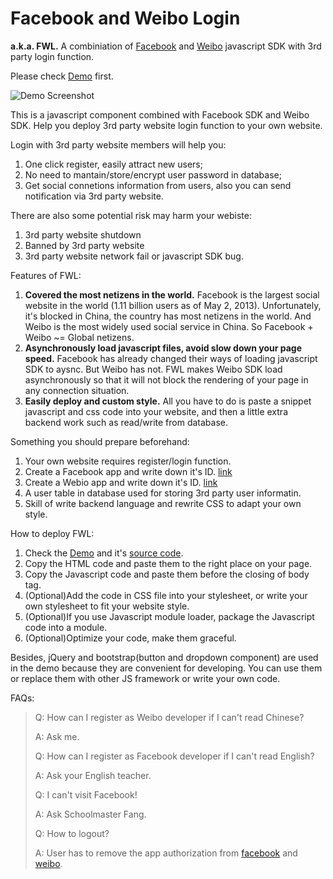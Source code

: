 Facebook and Weibo Login
====================
**a.k.a. FWL.** A combiniation of [Facebook](https://developers.facebook.com/docs/reference/dialogs/oauth/) and [Weibo](http://open.weibo.com/widget/js#connect) javascript SDK with 3rd party login function.

Please check [Demo](http://last.mile.navigator.erip.me/github/facebook-weibo-login/democ.html) first.

![Demo Screenshot](https://raw.github.com/AndreLion/facebook-weibo-login/master/screenshot.png "Demo Screenshot")

This is a javascript component combined with Facebook SDK and Weibo SDK. Help you deploy 3rd party website login function to your own website.

Login with 3rd party website members will help you:

1. One click register, easily attract new users;
2. No need to mantain/store/encrypt user password in database;
3. Get social connetions information from users, also you can send notification via 3rd party website.

There are also some potential risk may harm your webiste:

1. 3rd party website shutdown
2. Banned by 3rd party website
3. 3rd party website network fail or javascript SDK bug.

Features of FWL:

1. **Covered the most netizens in the world.**
Facebook is the largest social website in the world (1.11 billion users as of May 2, 2013). Unfortunately, it's blocked in China, the country has most netizens in the world. And Weibo is the most widely used social service in China. So Facebook + Weibo ~= Global netizens.
2. **Asynchronously load javascript files, avoid slow down your page speed.**
Facebook has already changed their ways of loading javascript SDK to aysnc. But Weibo has not. FWL makes Weibo SDK load asynchronously so that it will not block the rendering of your page in any connection situation.
3. **Easily deploy and custom style.**
All you have to do is paste a snippet javascript and css code into your website, and then a little extra backend work such as read/write from database.

Something you should prepare beforehand:

1. Your own website requires register/login function.
2. Create a Facebook app and write down  it's ID. [link](https://developers.facebook.com/apps/)
3. Create a Webio app and write down it's ID. [link](http://open.weibo.com/wiki/%E6%96%B0%E6%89%8B%E6%8C%87%E5%8D%97)
4. A user table in database used for storing 3rd party user informatin.
5. Skill of write backend language and rewrite CSS to adapt your own style.

How to deploy FWL:

1. Check the [Demo](http://last.mile.navigator.erip.me/github/facebook-weibo-login/democ.html) and it's [source code](https://github.com/AndreLion/facebook-weibo-login/blob/master/democ.html).
2. Copy the HTML code and paste them to the right place on your page.
3. Copy the Javascript code and paste them before the closing of body tag.
4. (Optional)Add the code in CSS file into your stylesheet, or write your own stylesheet to fit your website style.
5. (Optional)If you use Javascript module loader, package the Javascript code into a module.
6. (Optional)Optimize your code, make them graceful.

Besides, jQuery and bootstrap(button and dropdown component) are used in the demo because they are convenient for developing. You can use them or replace them with other JS framework or write your own code.

FAQs:

>Q: How can I register as Weibo developer if I can't read Chinese?
>
>A: Ask me.
>
>Q: How can I register as Facebook developer if I can't read English?
>
>A: Ask your English teacher.
>
>Q: I can't visit Facebook!
>
>A: Ask Schoolmaster Fang.
>
>Q: How to logout?
>
>A: User has to remove the app authorization from [facebook](https://www.facebook.com/appcenter/my) and [weibo](http://app.weibo.com/my).
